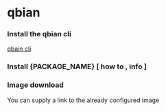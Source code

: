 # qbian

### Install the qbian cli
[ qbain cli ](https://github.com/trojanspike/qbian)

### Install {PACKAGE_NAME} [ how to , info ]


### Image download
You can supply a link to the already configured image 
